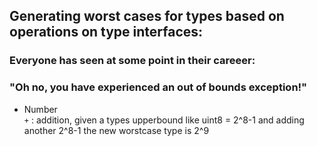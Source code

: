 ## Generating worst cases for types based on operations on type interfaces:

### Everyone has seen at some point in their careeer:   
### "Oh no, you have experienced an out of bounds exception!"


- Number  
`+` : addition, given a types upperbound like uint8 = 2^8-1 and adding another 2^8-1 the new worstcase type is 2^9


<!--
## Grab interfaces, operations, and functions off of types: ("go" in this case)

other phrases: "method set", "operations"
"go" in this case: 

int8's interface:

https://stackoverflow.com/questions/24337145/get-name-of-struct-field-using-reflection
https://stackoverflow.com/questions/41694647/how-do-i-use-reflect-to-check-if-the-type-of-a-struct-field-is-interface
https://go.dev/ref/spec#LiteralType

here is the universe but we cant access it because it is not in the std lib
https://go.dev/src/go/types/universe.go

here is the std lib in go 
https://pkg.go.dev/std

another interesting file: 
https://github.com/golang/go/blob/28f4ea16a240af6c5a417e20be77745329f817f1/src/runtime/iface.go
-->
